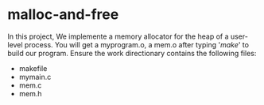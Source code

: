 # malloc-and-free
In this project, We implemente a memory allocator for the heap of a user-level process.
You will get a myprogram.o, a mem.o after typing '_make_' to build our program. 
Ensure the work directionary contains the following files:
* makefile
* mymain.c
* mem.c
* mem.h

